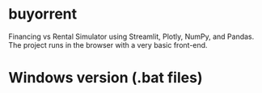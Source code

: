 # buyorrent
Financing vs Rental Simulator using Streamlit, Plotly, NumPy, and Pandas. The project runs in the browser with a very basic front-end.

# Windows version (.bat files)

